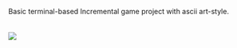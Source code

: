 Basic terminal-based Incremental game project with ascii art-style. 
<br><br><br>
<img src = "https://github.com/Roxicaro/Mining_Incremental/blob/main/PrintScreens/Print01.png"></img>
